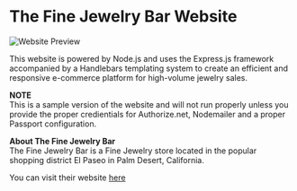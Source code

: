# The Fine Jewelry Bar Website  
  
![Website Preview](https://imgur.com/sKb9Xdm.png)  
  

This website is powered by Node.js and uses the Express.js framework accompanied by a Handlebars templating system to create an efficient and responsive e-commerce platform for high-volume jewelry sales.

**NOTE**  
This is a sample version of the website and will not run properly unless you provide the proper credientials for Authorize.net, Nodemailer and a proper Passport configuration.

**About The Fine Jewelry Bar**  
The Fine Jewelry Bar is a Fine Jewelry store located in the popular shopping district El Paseo in Palm Desert, California.

You can visit their website [here](https://thejewelrybar.com/)
